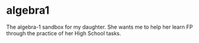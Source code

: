 # algebra1
The algebra-1 sandbox for my daughter.
She wants me to help her learn FP through the practice of her High School tasks. 
